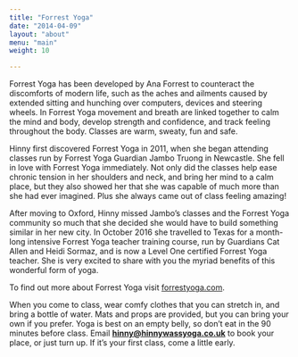 ```yaml
---
title: "Forrest Yoga"
date: "2014-04-09"
layout: "about"
menu: "main"
weight: 10

---
```


Forrest Yoga has been developed by Ana Forrest to counteract the discomforts of modern life, such as the aches and ailments caused by extended sitting and hunching over computers, devices and steering wheels.  In Forrest Yoga movement and breath are linked together to calm the mind and body, develop strength and confidence, and track feeling throughout the body.  Classes are warm, sweaty, fun and safe.

Hinny first discovered Forrest Yoga in 2011, when she began attending classes run by Forrest Yoga Guardian Jambo Truong in Newcastle.  She fell in love with Forrest Yoga immediately.  Not only did the classes help ease chronic tension in her shoulders and neck, and bring her mind to a calm place, but they also showed her that she was capable of much more than she had ever imagined.  Plus she always came out of class feeling amazing!

After moving to Oxford, Hinny missed Jambo&rsquo;s classes and the Forrest Yoga community so much that she decided she would have to build something similar in her new city.  In October 2016 she travelled to Texas for a month-long intensive Forrest Yoga teacher training course, run by Guardians Cat Allen and Heidi Sormaz, and is now a Level One certified Forrest Yoga teacher.  She is very excited to share with you the myriad benefits of this wonderful form of yoga.

To find out more about Forrest Yoga visit [forrestyoga.com](https://www.forrestyoga.com/).

When you come to class, wear comfy clothes that you can stretch in, and bring a bottle of water.  Mats and props are provided, but you can bring your own if you prefer.  Yoga is best on an empty belly, so don&rsquo;t eat in the 90 minutes before class. Email **hinny@hinnywassyoga.co.uk** to book your place, or just turn up.  If it&rsquo;s your first class, come a little early.</p>

